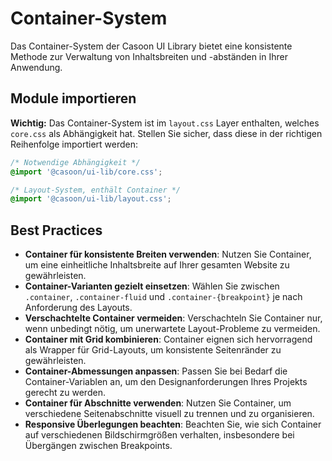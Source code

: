 # Container-System

Das Container-System der Casoon UI Library bietet eine konsistente Methode zur Verwaltung von Inhaltsbreiten und -abständen in Ihrer Anwendung.

## Module importieren

**Wichtig:** Das Container-System ist im `layout.css` Layer enthalten, welches `core.css` als Abhängigkeit hat. Stellen Sie sicher, dass diese in der richtigen Reihenfolge importiert werden:

```css
/* Notwendige Abhängigkeit */
@import '@casoon/ui-lib/core.css';

/* Layout-System, enthält Container */
@import '@casoon/ui-lib/layout.css';
```

## Best Practices

- **Container für konsistente Breiten verwenden**: Nutzen Sie Container, um eine einheitliche Inhaltsbreite auf Ihrer gesamten Website zu gewährleisten.
- **Container-Varianten gezielt einsetzen**: Wählen Sie zwischen `.container`, `.container-fluid` und `.container-{breakpoint}` je nach Anforderung des Layouts.
- **Verschachtelte Container vermeiden**: Verschachteln Sie Container nur, wenn unbedingt nötig, um unerwartete Layout-Probleme zu vermeiden.
- **Container mit Grid kombinieren**: Container eignen sich hervorragend als Wrapper für Grid-Layouts, um konsistente Seitenränder zu gewährleisten.
- **Container-Abmessungen anpassen**: Passen Sie bei Bedarf die Container-Variablen an, um den Designanforderungen Ihres Projekts gerecht zu werden.
- **Container für Abschnitte verwenden**: Nutzen Sie Container, um verschiedene Seitenabschnitte visuell zu trennen und zu organisieren.
- **Responsive Überlegungen beachten**: Beachten Sie, wie sich Container auf verschiedenen Bildschirmgrößen verhalten, insbesondere bei Übergängen zwischen Breakpoints. 
